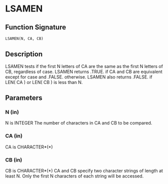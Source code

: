 # LSAMEN

## Function Signature

```fortran
LSAMEN(N, CA, CB)
```

## Description


 LSAMEN  tests if the first N letters of CA are the same as the
 first N letters of CB, regardless of case.
 LSAMEN returns .TRUE. if CA and CB are equivalent except for case
 and .FALSE. otherwise.  LSAMEN also returns .FALSE. if LEN( CA )
 or LEN( CB ) is less than N.

## Parameters

### N (in)

N is INTEGER The number of characters in CA and CB to be compared.

### CA (in)

CA is CHARACTER*(*)

### CB (in)

CB is CHARACTER*(*) CA and CB specify two character strings of length at least N. Only the first N characters of each string will be accessed.

